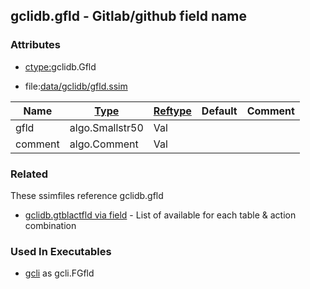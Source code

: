 ## gclidb.gfld - Gitlab/github field name


### Attributes
<a href="#attributes"></a>
* [ctype:](/txt/ssimdb/dmmeta/ctype.md)gclidb.Gfld

* file:[data/gclidb/gfld.ssim](/data/gclidb/gfld.ssim)

|Name|[Type](/txt/ssimdb/dmmeta/ctype.md)|[Reftype](/txt/ssimdb/dmmeta/reftype.md)|Default|Comment|
|---|---|---|---|---|
|gfld|algo.Smallstr50|Val|
|comment|algo.Comment|Val|

### Related
<a href="#related"></a>
These ssimfiles reference gclidb.gfld

* [gclidb.gtblactfld via field](/txt/ssimdb/gclidb/gtblactfld.md) - List of available for each table & action combination

### Used In Executables
<a href="#used-in-executables"></a>
* [gcli](/txt/exe/gcli/README.md) as gcli.FGfld

